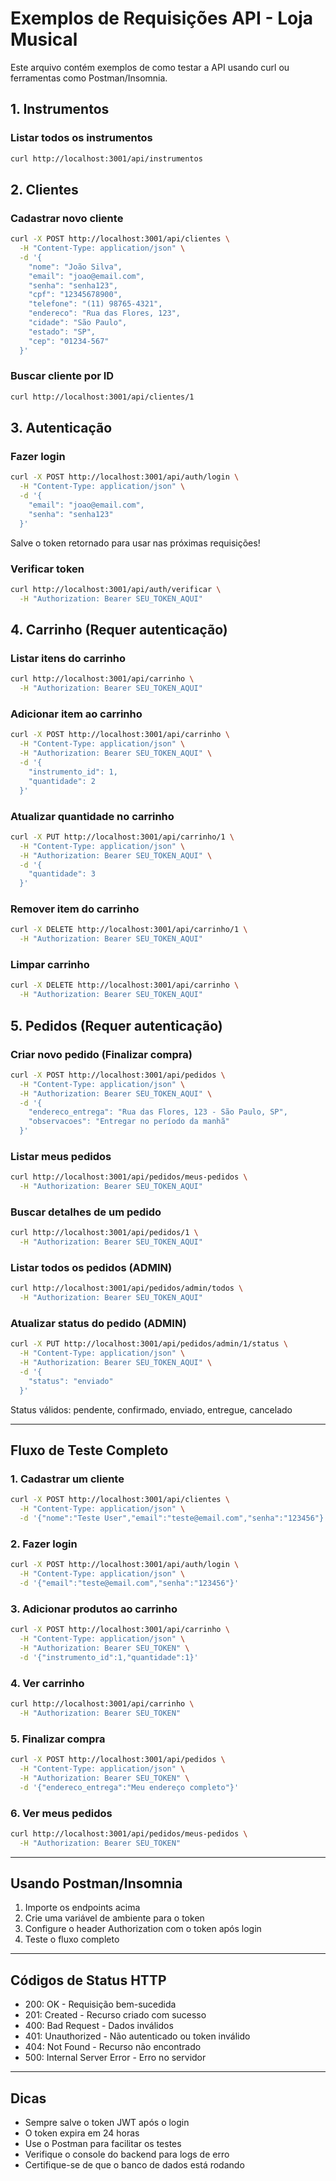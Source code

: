 # Exemplos de Requisições API - Loja Musical

Este arquivo contém exemplos de como testar a API usando curl ou ferramentas como Postman/Insomnia.

## 1. Instrumentos

### Listar todos os instrumentos
```bash
curl http://localhost:3001/api/instrumentos
```

## 2. Clientes

### Cadastrar novo cliente
```bash
curl -X POST http://localhost:3001/api/clientes \
  -H "Content-Type: application/json" \
  -d '{
    "nome": "João Silva",
    "email": "joao@email.com",
    "senha": "senha123",
    "cpf": "12345678900",
    "telefone": "(11) 98765-4321",
    "endereco": "Rua das Flores, 123",
    "cidade": "São Paulo",
    "estado": "SP",
    "cep": "01234-567"
  }'
```

### Buscar cliente por ID
```bash
curl http://localhost:3001/api/clientes/1
```

## 3. Autenticação

### Fazer login
```bash
curl -X POST http://localhost:3001/api/auth/login \
  -H "Content-Type: application/json" \
  -d '{
    "email": "joao@email.com",
    "senha": "senha123"
  }'
```

Salve o token retornado para usar nas próximas requisições!

### Verificar token
```bash
curl http://localhost:3001/api/auth/verificar \
  -H "Authorization: Bearer SEU_TOKEN_AQUI"
```

## 4. Carrinho (Requer autenticação)

### Listar itens do carrinho
```bash
curl http://localhost:3001/api/carrinho \
  -H "Authorization: Bearer SEU_TOKEN_AQUI"
```

### Adicionar item ao carrinho
```bash
curl -X POST http://localhost:3001/api/carrinho \
  -H "Content-Type: application/json" \
  -H "Authorization: Bearer SEU_TOKEN_AQUI" \
  -d '{
    "instrumento_id": 1,
    "quantidade": 2
  }'
```

### Atualizar quantidade no carrinho
```bash
curl -X PUT http://localhost:3001/api/carrinho/1 \
  -H "Content-Type: application/json" \
  -H "Authorization: Bearer SEU_TOKEN_AQUI" \
  -d '{
    "quantidade": 3
  }'
```

### Remover item do carrinho
```bash
curl -X DELETE http://localhost:3001/api/carrinho/1 \
  -H "Authorization: Bearer SEU_TOKEN_AQUI"
```

### Limpar carrinho
```bash
curl -X DELETE http://localhost:3001/api/carrinho \
  -H "Authorization: Bearer SEU_TOKEN_AQUI"
```

## 5. Pedidos (Requer autenticação)

### Criar novo pedido (Finalizar compra)
```bash
curl -X POST http://localhost:3001/api/pedidos \
  -H "Content-Type: application/json" \
  -H "Authorization: Bearer SEU_TOKEN_AQUI" \
  -d '{
    "endereco_entrega": "Rua das Flores, 123 - São Paulo, SP",
    "observacoes": "Entregar no período da manhã"
  }'
```

### Listar meus pedidos
```bash
curl http://localhost:3001/api/pedidos/meus-pedidos \
  -H "Authorization: Bearer SEU_TOKEN_AQUI"
```

### Buscar detalhes de um pedido
```bash
curl http://localhost:3001/api/pedidos/1 \
  -H "Authorization: Bearer SEU_TOKEN_AQUI"
```

### Listar todos os pedidos (ADMIN)
```bash
curl http://localhost:3001/api/pedidos/admin/todos \
  -H "Authorization: Bearer SEU_TOKEN_AQUI"
```

### Atualizar status do pedido (ADMIN)
```bash
curl -X PUT http://localhost:3001/api/pedidos/admin/1/status \
  -H "Content-Type: application/json" \
  -H "Authorization: Bearer SEU_TOKEN_AQUI" \
  -d '{
    "status": "enviado"
  }'
```

Status válidos: pendente, confirmado, enviado, entregue, cancelado

---

## Fluxo de Teste Completo

### 1. Cadastrar um cliente
```bash
curl -X POST http://localhost:3001/api/clientes \
  -H "Content-Type: application/json" \
  -d '{"nome":"Teste User","email":"teste@email.com","senha":"123456"}'
```

### 2. Fazer login
```bash
curl -X POST http://localhost:3001/api/auth/login \
  -H "Content-Type: application/json" \
  -d '{"email":"teste@email.com","senha":"123456"}'
```

### 3. Adicionar produtos ao carrinho
```bash
curl -X POST http://localhost:3001/api/carrinho \
  -H "Content-Type: application/json" \
  -H "Authorization: Bearer SEU_TOKEN" \
  -d '{"instrumento_id":1,"quantidade":1}'
```

### 4. Ver carrinho
```bash
curl http://localhost:3001/api/carrinho \
  -H "Authorization: Bearer SEU_TOKEN"
```

### 5. Finalizar compra
```bash
curl -X POST http://localhost:3001/api/pedidos \
  -H "Content-Type: application/json" \
  -H "Authorization: Bearer SEU_TOKEN" \
  -d '{"endereco_entrega":"Meu endereço completo"}'
```

### 6. Ver meus pedidos
```bash
curl http://localhost:3001/api/pedidos/meus-pedidos \
  -H "Authorization: Bearer SEU_TOKEN"
```

---

## Usando Postman/Insomnia

1. Importe os endpoints acima
2. Crie uma variável de ambiente para o token
3. Configure o header Authorization com o token após login
4. Teste o fluxo completo

---

## Códigos de Status HTTP

- 200: OK - Requisição bem-sucedida
- 201: Created - Recurso criado com sucesso
- 400: Bad Request - Dados inválidos
- 401: Unauthorized - Não autenticado ou token inválido
- 404: Not Found - Recurso não encontrado
- 500: Internal Server Error - Erro no servidor

---

## Dicas

- Sempre salve o token JWT após o login
- O token expira em 24 horas
- Use o Postman para facilitar os testes
- Verifique o console do backend para logs de erro
- Certifique-se de que o banco de dados está rodando
